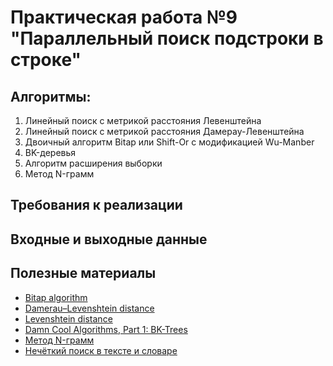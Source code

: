 # Практическая работа №9 "Параллельный поиск подстроки в строке"

## Алгоритмы:

1. Линейный поиск с метрикой расстояния Левенштейна
2. Линейный поиск с метрикой расстояния Дамерау-Левенштейна
3. Двоичный алгоритм Bitap или Shift-Or с модификацией Wu-Manber
4. BK-деревья
5. Алгоритм расширения выборки
6. Метод N-грамм

##  Требования к реализации

## Входные и выходные данные

## Полезные материалы

- [Bitap algorithm](https://en.wikipedia.org/wiki/Bitap_algorithm)
- [Damerau–Levenshtein distance](https://en.wikipedia.org/wiki/Damerau%E2%80%93Levenshtein_distance)
- [Levenshtein distance](https://en.wikipedia.org/wiki/Levenshtein_distance)
- [Damn Cool Algorithms, Part 1: BK-Trees](http://blog.notdot.net/2007/4/Damn-Cool-Algorithms-Part-1-BK-Trees)
- [Метод N-грамм](https://www.cs.helsinki.fi/u/ukkonen/TCS92.pdf)
- [Нечёткий поиск в тексте и словаре](https://habr.com/ru/post/114997/)
